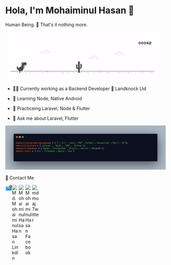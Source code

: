 
# Hola, I'm Mohaiminul Hasan 👋
Human Being. 👨  That's it nothing more.

![Bored](https://raw.githubusercontent.com/mdmuaj13/mdmuaj13/master/files/dino.gif "Bored !")

- 👨‍💼 Currently working as a Backend Developer 🏢 Landknock Ltd
- 🌱 Learning Node, Native Android
- 🙌 Practiceing Laravel, Node & Flutter

- 💬 Ask me about Laravel, Flutter  



![Programming Info](https://raw.githubusercontent.com/mdmuaj13/mdmuaj13/master/files/info.png "Programming Info")

🙋 Contact Me

<a href="mailto:iammuaj@gmail.com">
    <img align="left" alt="Mail " width="21px" src="https://raw.githubusercontent.com/mdmuaj13/mdmuaj13/master/files/mail.png" />
</a>

<a href="https://www.linkedin.com/in/md-mohaiminul-hasan/">
    <img align="left" alt="Md. Mohaiminul Hasan Linkdin" width="21px" src="https://firebasestorage.googleapis.com/v0/b/github--images.appspot.com/o/Github%20images%2Flinkedin.svg?alt=media&token=0e662ab8-db11-475a-9c43-18d89bcdfde0" />
</a>  

<a href="http://www.mohaiminulhasan.info/">
    <img align="left" alt="Mohaiminul Hasan" width="21px" src="https://firebasestorage.googleapis.com/v0/b/github--images.appspot.com/o/Github%20images%2Fwww.svg?alt=media&token=18d94c5d-5df5-4f38-80e3-2f515df0f47d" />
</a>


<a href="https://www.facebook.com/mhmuaj">
    <img align="left" alt="Mohaiminul Hasan Facebook" width="21px" src="https://firebasestorage.googleapis.com/v0/b/github--images.appspot.com/o/Github%20images%2Ffacebook.svg?alt=media&token=bf3ea589-7c5c-4a0d-b839-8198ef39c502" />
</a> 

<a href="https://twitter.com/mdmuaj" style="margin: 20px;">
    <img align="left" alt="mdmuaj Twitter" width="21px" src="https://firebasestorage.googleapis.com/v0/b/github--images.appspot.com/o/Github%20images%2Ftwitter.svg?alt=media&token=0e4ffc45-d873-47ee-b08c-9b98b4fe66cf" />
</a> 

</br> 


